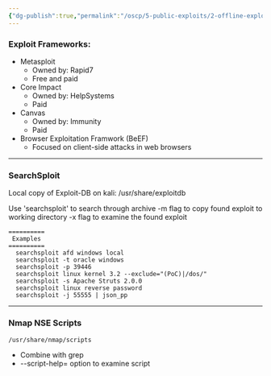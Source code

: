 ```yaml
---
{"dg-publish":true,"permalink":"/oscp/5-public-exploits/2-offline-exploit-resources/"}
---
```


### Exploit Frameworks:
- Metasploit
	- Owned by: Rapid7
	- Free and paid
- Core Impact
	- Owned by: HelpSystems
	- Paid
- Canvas
	- Owned by: Immunity
	- Paid
- Browser Exploitation Framwork (BeEF)
	- Focused on client-side attacks in web browsers

--------

### SearchSploit

Local copy of Exploit-DB on kali:
	/usr/share/exploitdb

Use 'searchsploit' to search through archive
-m flag to copy found exploit to working directory
-x flag to examine the found exploit
```
==========
 Examples 
==========
  searchsploit afd windows local
  searchsploit -t oracle windows
  searchsploit -p 39446
  searchsploit linux kernel 3.2 --exclude="(PoC)|/dos/"
  searchsploit -s Apache Struts 2.0.0
  searchsploit linux reverse password
  searchsploit -j 55555 | json_pp
```

-----------------

### Nmap NSE Scripts

	/usr/share/nmap/scripts
- Combine with grep
- --script-help= option to examine script

